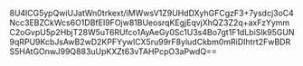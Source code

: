 8U4lCG5ypQwiUJatWn0trkext/iMWwsV1Z9UHdDXyhGFCgzF3+7ysdcj3oC4Ncc3EBZCkWcs6O1DBfEI9FOjw81BUeosrqKEgjEqvjXhQZ3Z2q+axFzYymmC2oGvpU5p2HbjT28W5uT6RUfco1AyAeGy0Sc1U3s4Bo7gt1F1dLbiSlk95GUN9qRPU9KcbJsAwB2wD2KPFYywlCX5ru99rF8yludCkbm0mRiDIhtrt2FwBDRS5HAtGOnwJ99Q883uUpKXZt63vTAHPcpO3aPwdQ==